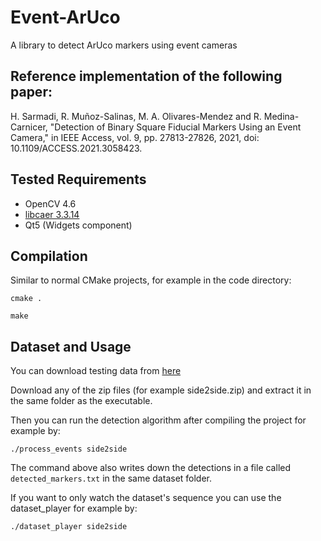 # Event-ArUco

A library to detect ArUco markers using event cameras

## Reference implementation of the following paper:
H. Sarmadi, R. Muñoz-Salinas, M. A. Olivares-Mendez and R. Medina-Carnicer, "Detection of Binary Square Fiducial Markers Using an Event Camera," in IEEE Access, vol. 9, pp. 27813-27826, 2021, doi: 10.1109/ACCESS.2021.3058423.

## Tested Requirements
- OpenCV 4.6
- [libcaer 3.3.14](https://gitlab.com/inivation/dv/libcaer/-/tree/3.3.14)
- Qt5 (Widgets component)


## Compilation
Similar to normal CMake projects, for example in the code directory:

`cmake .`

`make `

## Dataset and Usage
You can download testing data from [here](http://sarmadi.me/public_files/event-aruco/)

Download any of the zip files (for example side2side.zip) and extract it in the same folder as the executable.

Then you can run the detection algorithm after compiling the project for example by:

`./process_events side2side`

The command above also writes down the detections in a file called `detected_markers.txt` in the same dataset folder.

If you want to only watch the dataset's sequence you can use the dataset_player for example by:

`./dataset_player side2side`

